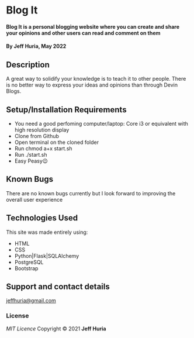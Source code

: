 # Blog It

#### Blog It is a personal blogging website where you can create and share your opinions and other users can read and comment on them

#### By **Jeff Huria, May 2022**

## Description

A great way to solidify your knowledge is to teach it to other people. There is no better way to express your ideas and opinions than through Devin Blogs.

## Setup/Installation Requirements

- You need a good perfoming computer/laptop: Core i3 or equivalent with high resolution display
- Clone from Github
- Open terminal on the cloned folder
- Run chmod a+x start.sh
- Run ./start.sh
- Easy Peasy😉


## Known Bugs

There are no known bugs currently but I look forward to improving the overall user experience

## Technologies Used

This site was made entirely using:

- HTML
- CSS
- Python|Flask|SQLAlchemy
- PostgreSQL
- Bootstrap

## Support and contact details

jeffhuria@gmail.com

### License

_MIT Licence_
Copyright &copy; 2021 **Jeff Huria**
